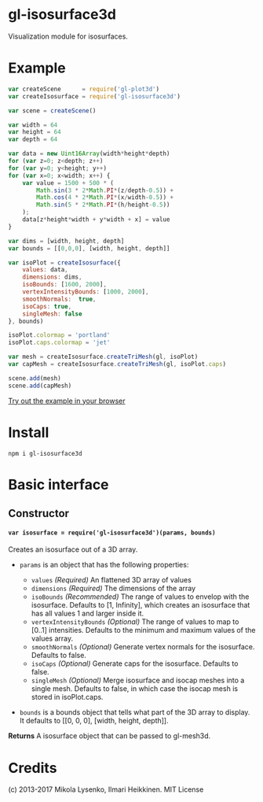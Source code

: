 gl-isosurface3d
=====================
Visualization module for isosurfaces.

# Example

```javascript
var createScene      = require('gl-plot3d')
var createIsosurface = require('gl-isosurface3d')

var scene = createScene()

var width = 64
var height = 64
var depth = 64

var data = new Uint16Array(width*height*depth)
for (var z=0; z<depth; z++)
for (var y=0; y<height; y++)
for (var x=0; x<width; x++) {
	var value = 1500 + 500 * (
		Math.sin(3 * 2*Math.PI*(z/depth-0.5)) +
		Math.cos(4 * 2*Math.PI*(x/width-0.5)) +
		Math.sin(5 * 2*Math.PI*(h/height-0.5))
	);
	data[z*height*width + y*width + x] = value
}

var dims = [width, height, depth]
var bounds = [[0,0,0], [width, height, depth]]

var isoPlot = createIsosurface({
	values: data,
	dimensions: dims,
	isoBounds: [1600, 2000],
	vertexIntensityBounds: [1000, 2000],
	smoothNormals:  true,
	isoCaps: true,
	singleMesh: false
}, bounds)

isoPlot.colormap = 'portland'
isoPlot.caps.colormap = 'jet'

var mesh = createIsosurface.createTriMesh(gl, isoPlot)
var capMesh = createIsosurface.createTriMesh(gl, isoPlot.caps)

scene.add(mesh)
scene.add(capMesh)
```

[Try out the example in your browser](http://kig.github.io/gl-isosurface3d/)

# Install

```
npm i gl-isosurface3d
```
    
# Basic interface

## Constructor

#### `var isosurface = require('gl-isosurface3d')(params, bounds)`
Creates an isosurface out of a 3D array.

* `params` is an object that has the following properties:

    + `values` *(Required)* An flattened 3D array of values
    + `dimensions` *(Required)* The dimensions of the array
    + `isoBounds` *(Recommended)* The range of values to envelop with the isosurface. Defaults to [1, Infinity], which creates an isosurface that has all values 1 and larger inside it.
    + `vertexIntensityBounds` *(Optional)* The range of values to map to [0..1] intensities. Defaults to the minimum and maximum values of the values array.
    + `smoothNormals` *(Optional)* Generate vertex normals for the isosurface. Defaults to false.
    + `isoCaps` *(Optional)* Generate caps for the isosurface. Defaults to false.
    + `singleMesh` *(Optional)* Merge isosurface and isocap meshes into a single mesh. Defaults to false, in which case the isocap mesh is stored in isoPlot.caps. 

* `bounds` is a bounds object that tells what part of the 3D array to display. It defaults to [[0, 0, 0], [width, height, depth]].

**Returns** A isosurface object that can be passed to gl-mesh3d.

# Credits
(c) 2013-2017 Mikola Lysenko, Ilmari Heikkinen. MIT License
